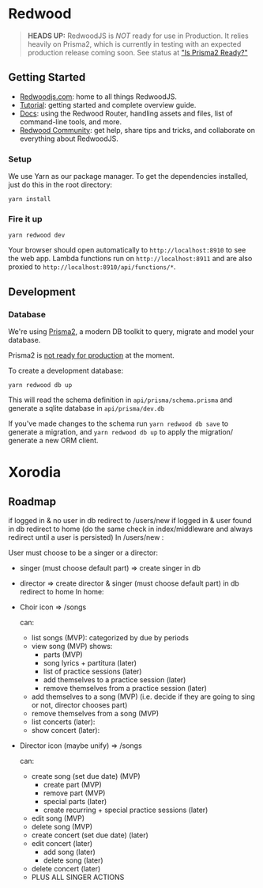 # Redwood
>**HEADS UP:** RedwoodJS is _NOT_ ready for use in Production. It relies heavily on Prisma2, which is currently in testing with an expected production release coming soon. See status at ["Is Prisma2 Ready?"](https://isprisma2ready.com)

## Getting Started
- [Redwoodjs.com](https://redwoodjs.com): home to all things RedwoodJS.
- [Tutorial](https://redwoodjs.com/tutorial/welcome-to-redwood): getting started and complete overview guide.
- [Docs](https://redwoodjs.com/docs/introduction): using the Redwood Router, handling assets and files, list of command-line tools, and more.
- [Redwood Community](https://community.redwoodjs.com): get help, share tips and tricks, and collaborate on everything about RedwoodJS.   

### Setup

We use Yarn as our package manager. To get the dependencies installed, just do this in the root directory:

```terminal
yarn install
```

### Fire it up

```terminal
yarn redwood dev
```

Your browser should open automatically to `http://localhost:8910` to see the web app. Lambda functions run on `http://localhost:8911` and are also proxied to `http://localhost:8910/api/functions/*`.

## Development

### Database

We're using [Prisma2](https://github.com/prisma/prisma2), a modern DB toolkit to query, migrate and model your database.

Prisma2 is [not ready for production](https://isprisma2ready.com) at the moment.

To create a development database:

```terminal
yarn redwood db up
```

This will read the schema definition in `api/prisma/schema.prisma` and generate a sqlite database in `api/prisma/dev.db`

If you've made changes to the schema run `yarn redwood db save` to generate a migration, and `yarn redwood db up` to apply the migration/ generate a new ORM client.

# Xorodia

## Roadmap


if logged in & no user in db redirect to /users/new
if logged in & user found in db redirect to home
(do the same check in index/middleware and always redirect until a user is persisted)
In /users/new :

User must choose to be a singer or a director:
- singer (must choose default part) => create singer in db
- director => create director & singer (must choose default part) in db
redirect to home
In home:
- Choir icon =>
  /songs

  can:

   - list songs (MVP):
     categorized by due by periods
   - view song (MVP)
     shows:
      - parts (MVP)
      - song lyrics + partitura (later)
      - list of practice sessions (later)
      - add themselves to a practice session (later)
      - remove themselves from a practice session (later)
   - add themselves to a song (MVP)
     (i.e. decide if they are going to sing or not, director chooses part)
   - remove themselves from a song (MVP)
   - list concerts (later):
   - show concert (later):
- Director icon (maybe unify) =>
  /songs

  can:

   - create song (set due date) (MVP)
     - create part (MVP)
     - remove part (MVP)
     - special parts (later)
     - create recurring + special practice sessions (later)
   - edit song (MVP)
   - delete song (MVP)
   - create concert (set due date) (later)
   - edit concert (later)
     - add song (later)
     - delete song (later)
   - delete concert (later)
   - PLUS ALL SINGER ACTIONS
